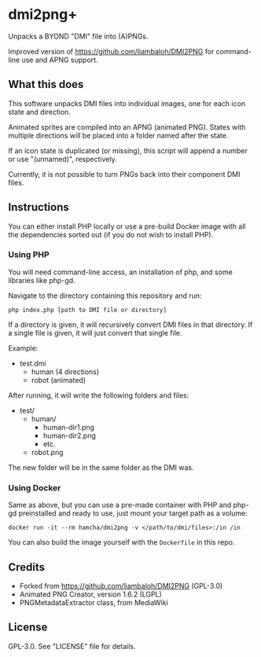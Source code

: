 # dmi2png+

Unpacks a BYOND "DMI" file into (A)PNGs.

Improved version of https://github.com/liambaloh/DMI2PNG
for command-line use and APNG support.

## What this does

This software unpacks DMI files into individual images, one for each icon state
and direction.

Animated sprites are compiled into an APNG (animated PNG). States with multiple
directions will be placed into a folder named after the state.

If an icon state is duplicated (or missing), this script will append a number
or use "(unnamed)", respectively.

Currently, it is not possible to turn PNGs back into their component DMI files.

## Instructions

You can either install PHP locally or use a pre-build Docker image with all the dependencies sorted out (if you do not wish to install PHP).

### Using PHP

You will need command-line access, an installation of php, and some libraries
like php-gd.

Navigate to the directory containing this repository and run:

    php index.php [path to DMI file or directory]

If a directory is given, it will recursively convert DMI files in that
directory. If a single file is given, it will just convert that single file.

Example:

- test.dmi
  - human (4 directions)
  - robot (animated)

After running, it will write the following folders and files:

- test/
  - human/
    - human-dir1.png
    - human-dir2.png
    - etc.
  - robot.png

The new folder will be in the same folder as the DMI was.

### Using Docker

Same as above, but you can use a pre-made container with PHP and php-gd preinstalled and ready to use, just mount your target path as a volume:

```
docker run -it --rm hamcha/dmi2png -v </path/to/dmi/files>:/in /in
```

You can also build the image yourself with the `Dockerfile` in this repo.

## Credits

- Forked from https://github.com/liambaloh/DMI2PNG (GPL-3.0)
- Animated PNG Creator, version 1.6.2 (LGPL)
- PNGMetadataExtractor class, from MediaWiki

## License

GPL-3.0. See "LICENSE" file for details.
